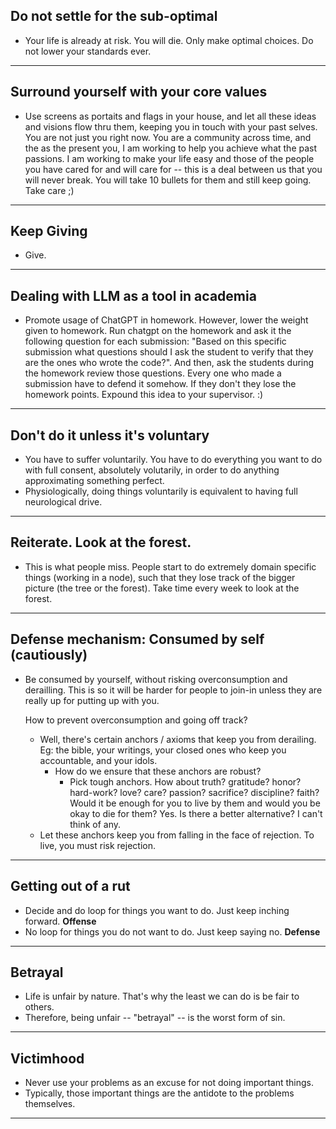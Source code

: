 ## Do not settle for the sub-optimal

- Your life is already at risk. You will die. Only make optimal
  choices. Do not lower your standards ever.

---

## Surround yourself with your core values

- Use screens as portaits and flags in your house, and let all these
  ideas and visions flow thru them, keeping you in touch with your
  past selves. You are not just you right now. You are a community
  across time, and the as the present you, I am working to help you
  achieve what the past passions. I am working to make your life
  easy and those of the people you have cared for and will care for
  -- this is a deal between us that you will never break. You will
  take 10 bullets for them and still keep going. Take care ;)

---

## Keep Giving

- Give.

---

## Dealing with LLM as a tool in academia

- Promote usage of ChatGPT in homework. However, lower the weight
  given to homework. Run chatgpt on the homework and ask it the
  following question for each submission: "Based on this specific
  submission what questions should I ask the student to verify that
  they are the ones who wrote the code?". And then, ask the students
  during the homework review those questions. Every one who made a
  submission have to defend it somehow. If they don't they lose the
  homework points.
    Expound this idea to your supervisor. :)

---

## Don't do it unless it's voluntary

- You have to suffer voluntarily. You have to do everything you want
  to do with full consent, absolutely volutarily, in order to do
  anything approximating something perfect.
- Physiologically, doing things voluntarily is equivalent to having
  full neurological drive.

---

## Reiterate. Look at the forest.

- This is what people miss. People start to do extremely domain
  specific things (working in a node), such that they lose track
  of the bigger picture (the tree or the forest).
  Take time every week to look at the forest.

---

## Defense mechanism: Consumed by self (cautiously)

- Be consumed by yourself, without risking overconsumption and
  derailling. This is so it will be harder for people to join-in
  unless they are really up for putting up with you.

  How to prevent overconsumption and going off track?
  - Well, there's certain anchors / axioms that
    keep you from derailing.
    Eg: the bible, your writings, your closed ones who keep you
    accountable, and your idols.
      - How do we ensure that these anchors are robust?
        - Pick tough anchors. How about truth? gratitude? honor?
          hard-work? love? care? passion? sacrifice? discipline?
          faith?
          Would it be enough for you to live
          by them and would you be okay to die for them?
          Yes.
          Is there a better alternative? I can't think of any.
  - Let these anchors keep you from falling in the face of rejection.
    To live, you must risk rejection.

---

## Getting out of a rut

- Decide and do loop for things you want to do. Just keep inching
  forward. **Offense**
- No loop for things you do not want to do. Just keep saying no.
  **Defense**

---

## Betrayal

- Life is unfair by nature. That's why the least we can do is be fair to others.
- Therefore, being unfair -- "betrayal" -- is the worst form of sin.

---

## Victimhood

- Never use your problems as an excuse for not doing important things.
- Typically, those important things are the antidote to the problems
  themselves.

---
